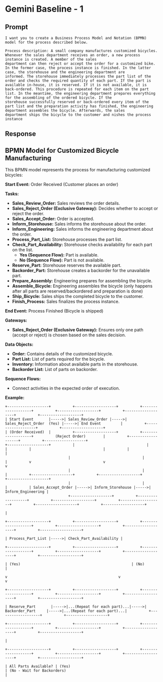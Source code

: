 # Gemini Baseline - 1

## Prompt 

    I want you to create a Business Process Model and Notation (BPMN) model for the process described below. 

    Process description: A small company manufactures customized bicycles. Whenever the sales department receives an order, a new process instance is created. A member of the sales 
    department can then reject or accept the order for a customized bike. In the former case, the process instance is finished. In the latter case, the storehouse and the engineering department are 
    informed. The storehouse immediately processes the part list of the order and checks the required quantity of each part. If the part is available in-house, it is reserved. If it is not available, it is 
    back-ordered. This procedure is repeated for each item on the part list. In the meantime, the engineering department prepares everything for the assembling of the ordered bicycle. If the 
    storehouse successfully reserved or back-ordered every item of the part list and the preparation activity has finished, the engineering department assembles the bicycle. Afterwards, the sales 
    department ships the bicycle to the customer and nishes the process instance

## Response
## BPMN Model for Customized Bicycle Manufacturing

This BPMN model represents the process for manufacturing customized bicycles:

**Start Event:** Order Received (Customer places an order)

**Tasks:**

* **Sales_Review_Order:** Sales reviews the order details.
* **Sales_Reject_Order (Exclusive Gateway):** Decides whether to accept or reject the order.
* **Sales_Accept_Order:** Order is accepted.
* **Inform_Storehouse:** Sales informs the storehouse about the order.
* **Inform_Engineering:** Sales informs the engineering department about the order.
* **Process_Part_List:** Storehouse processes the part list.
* **Check_Part_Availability:** Storehouse checks availability for each part on the list.
  * **Yes (Sequence Flow):** Part is available.
  * **No (Sequence Flow):** Part is not available.
* **Reserve_Part:** Storehouse reserves the available part.
* **Backorder_Part:** Storehouse creates a backorder for the unavailable part.
* **Prepare_Assembly:** Engineering prepares for assembling the bicycle.
* **Assemble_Bicycle:** Engineering assembles the bicycle (only happens after all parts are reserved/backordered and preparation is done)
* **Ship_Bicycle:** Sales ships the completed bicycle to the customer.
* **Finish_Process:** Sales finalizes the process instance.

**End Event:** Process Finished (Bicycle is shipped)

**Gateways:**

* **Sales_Reject_Order (Exclusive Gateway):** Ensures only one path (accept or reject) is chosen based on the sales decision.

**Data Objects:**

* **Order:** Contains details of the customized bicycle.
* **Part List:** List of parts required for the bicycle.
* **Inventory:** Information about available parts in the storehouse.
* **Backorder List:** List of parts on backorder.

**Sequence Flows:**

* Connect activities in the expected order of execution.

**Example:**

```
+-------------------+          +-------------------+          +-------------------+          +-------------------+          +-------------------+          +-------------------+
| Start Event       |----->| Sales_Review_Order |----->| Sales_Reject_Order  (Yes) |----->| End Event         |          +-------------------+          +-------------------+
| (Order Received)  |          +-------------------+          +-------------------+          (Reject Order)        |          +-------------------+          +-------------------+
+-------------------+          |                                 |                                 |          |                                 |          |                                 |
                             |                                 |                                 |          v                                 v                                 v
                             |                                 |                                 |          +-------------------+          +-------------------+          +-------------------+
                             |                                 |                                 |          | Sales_Accept_Order |----->| Inform_Storehouse |----->| Inform_Engineering |
                             +-------------------+          +-------------------+          +-------------------+          +-------------------+          +-------------------+          +-------------------+
                                                                                                                                                                                                                                  |
                                                                                                                                                                                                                                  +-------------------+          +-------------------+          +-------------------+          +-------------------+          +-------------------+          +-------------------+
                                                                                                                                                                                                                                  | Process_Part_List |----->| Check_Part_Availability |
                                                                                                                                                                                                                                  +-------------------+          +-------------------+          +-------------------+          +-------------------+          +-------------------+          +-------------------+
                                                                                                                                                                                                                                            | (Yes)                                                   | (No)                                                    |
                                                                                                                                                                                                                                            v                                                   v                                                    v
                                                                                                                                                                                                                                            +-------------------+          +-------------------+          +-------------------+          +-------------------+          +-------------------+          +-------------------+
                                                                                                                                                                                                                                            | Reserve_Part       |----->|...(Repeat for each part)...|----->| Backorder_Part     |----->|...(Repeat for each part)...|          +-------------------+          +-------------------+
                                                                                                                                                                                                                                            +-------------------+          +-------------------+          +-------------------+          +-------------------+          +-------------------+          +-------------------+
                                                                                                                                                                                                                                                                                                                                                                                                                                                                                                                                                                                                                                              |
                                                                                                                                                                                                                                                                                                                                                                                                                                                                                                                                                                                                                                              +-------------------+          +-------------------+          +-------------------+          +-------------------+          +-------------------+          +-------------------+
                                                                                                                                                                                                                                                                                                                                                                                                                                                                                                                                                                                                                                              | All Parts Available? | (Yes)                                                   | (No - Wait for Backorders)                                           |
                                                                                                                                                                                                                                                                                                                                                                                                                                                                                                                                                                                                                                              
